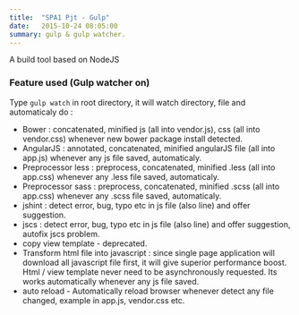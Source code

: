 ```yaml
---
title:  "SPA1 Pjt - Gulp"
date:   2015-10-24 08:05:00
summary: gulp & gulp watcher.
---
```


A build tool based on NodeJS

### Feature used (Gulp watcher on)

Type `gulp watch` in root directory, it will watch directory, file and automaticaly do :

- Bower : concatenated, minified js (all into vendor.js), css (all into vendor.css) whenever new bower package install detected.
- AngularJS : annotated, concatenated, minified angularJS file (all into app.js) whenever any js file saved, automaticaly.
- Preprocessor less : preprocess, concatenated, minified  .less (all into app.css) whenever any .less file saved, automaticaly.
- Preprocessor sass : preprocess, concatenated, minified  .scss (all into app.css) whenever any .scss file saved, automaticaly.
- jshint : detect error, bug, typo etc in js file (also line) and offer suggestion.
- jscs : detect error, bug, typo etc in js file (also line) and offer suggestion, autofix jscs problem.
- copy view template - deprecated.
- Transform html file into javascript : since single page application will download all javascript file first, it will give superior performance boost. Html / view template never need to be asynchronously requested. Its works automatically whenever any js file saved.
- auto reload - Automatically reload browser whenever detect any file changed, example in app.js, vendor.css etc.